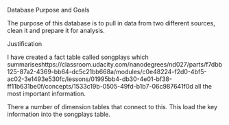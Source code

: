 Database Purpose and Goals

The purpose of this database is to pull in data from two different sources, clean it and prepare it for analysis. 


Justification

I have created a fact table called songplays which summariseshttps://classroom.udacity.com/nanodegrees/nd027/parts/f7dbb125-87a2-4369-bb64-dc5c21bb668a/modules/c0e48224-f2d0-4bf5-ac02-3e1493e530fc/lessons/01995bb4-db30-4e01-bf38-ff11b631be0f/concepts/1533c19b-0505-49fd-b1b7-06c987641f0d all the most important information. 

There a number of dimension tables that connect to this. This load the key information into the songplays table. 

